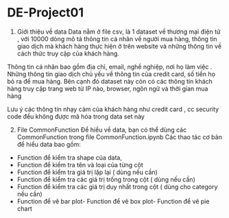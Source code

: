 # DE-Project01

1. Giới thiệu về data
   Data nằm ở file csv, là 1 dataset về thương mại điện tử , với 10000 dòng mô tả thông tin cá nhân về người mua hàng, thông tin giao dịch mà khách hàng thực hiện ở trên website và những thông tin về cách thức truy cập của khách hàng. 

Thông tin cá nhân bao gồm địa chỉ, email, nghề nghiệp, nơi họ làm việc . Những thông tin giao dịch chủ yếu về thông tin của credit card, số tiền họ bỏ ra để mua hàng. Bên cạnh đó dataset này còn có các thông tin khách hàng truy cập trang web từ IP nào, browser, ngôn ngữ và thời gian mua hàng

Lưu ý các thông tin nhạy cảm của khách hàng như credit card , cc security code đều không được mã hóa trong data set này

2. File CommonFunction
   Để hiều về data, bạn có thể dùng các CommonFunction trong file CommonFunction.ipynb
Các thao tác cơ bản để hiểu data bao gồm: 
- Function để kiểm tra shape của data,
- Function để kiểm tra tên và loại của từng cột
- Function để kiểm tra giá trị lặp lại ( dùng nếu cần)
- Function để kiểm tra các giá trị trống trong cột ( dùng nếu cần)
- Function để kiểm tra các giá trị duy nhất trong cột ( dùng cho category nếu cần)
- Function để vẽ bar plot- Function để vẽ box plot- Function để vẽ pie chart
